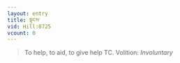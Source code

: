 ```yaml
---
layout: entry
title: སྟངས་
vid: Hill:0725
vcount: 0
---
```

> To help, to aid, to give help TC\.
> Volition: _Involuntary_


